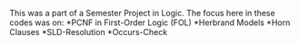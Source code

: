This was a part of a Semester Project in Logic.
The focus here in these codes was on:
*PCNF in First-Order Logic (FOL)
*Herbrand Models
*Horn Clauses
*SLD-Resolution
*Occurs-Check
